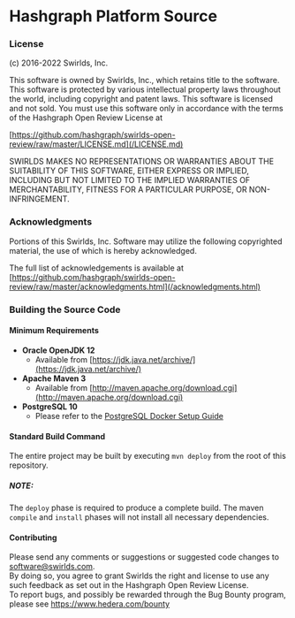 # Hashgraph Platform Source

### License

(c) 2016-2022 Swirlds, Inc.

This software is owned by Swirlds, Inc., which retains title to the software. This software is protected by various 
intellectual property laws throughout the world, including copyright and patent laws. This software is licensed and 
not sold.  You must use this software only in accordance with the terms of the Hashgraph Open Review License at 

[https://github.com/hashgraph/swirlds-open-review/raw/master/LICENSE.md](/LICENSE.md)

SWIRLDS MAKES NO REPRESENTATIONS OR WARRANTIES ABOUT THE SUITABILITY OF THIS SOFTWARE, EITHER EXPRESS OR IMPLIED, 
INCLUDING BUT NOT LIMITED TO THE IMPLIED WARRANTIES OF MERCHANTABILITY, FITNESS FOR A PARTICULAR PURPOSE, 
OR NON-INFRINGEMENT.


### Acknowledgments

Portions of this Swirlds, Inc. Software may utilize the following copyrighted material, the use of which is hereby 
acknowledged.

The full list of acknowledgements is available at 
[https://github.com/hashgraph/swirlds-open-review/raw/master/acknowledgments.html](/acknowledgments.html)


### Building the Source Code

#### Minimum Requirements

- **Oracle OpenJDK 12**
  - Available from [https://jdk.java.net/archive/](https://jdk.java.net/archive/)
- **Apache Maven 3**
  - Available from [http://maven.apache.org/download.cgi](http://maven.apache.org/download.cgi)
- **PostgreSQL 10**
  - Please refer to the [PostgreSQL Docker Setup Guide](docs/psql-docker-setup-guide.md)
  
#### Standard Build Command

The entire project may be built by executing `mvn deploy` from the root of this repository. 

##### **NOTE:** 
The `deploy` phase is required to produce a complete build. 
The maven `compile` and `install` phases will not install all necessary dependencies. 

#### Contributing

Please send any comments or suggestions or suggested code changes to [software@swirlds.com](mailto:software@swirlds.com).<br />
By doing so, you agree to grant Swirlds the right and license to use any such feedback as set out in the Hashgraph Open Review License.<br />
To report bugs, and possibly be rewarded through the Bug Bounty program, please see https://www.hedera.com/bounty
